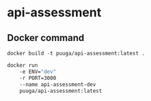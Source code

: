 # api-assessment

## Docker command

`docker build -t puuga/api-assessment:latest .`

```sh
docker run
    -e ENV="dev"
    -r PORT=3000
    --name api-assessment-dev
    puuga/api-assessment:latest
```
